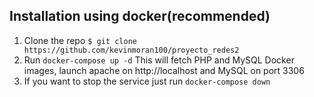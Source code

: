 ## Installation using docker(recommended)

1. Clone the repo `$ git clone https://github.com/kevinmoran100/proyecto_redes2`
2. Run `docker-compose up -d` This will fetch PHP and MySQL Docker images, launch apache on http://localhost and MySQL on port 3306
3. If you want to stop the service just run `docker-compose down`
